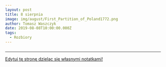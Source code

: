 ```yaml
---
layout: post
title: 8 sierpnia
image: img/august/First_Partition_of_Poland1772.png
author: Tomasz Waszczyk
date: 2019-08-08T10:00:00.000Z
tags:
  - Rozbiory
---
```


### 



---

<a href="https://github.com/TomaszWaszczyk/historia.waszczyk.com/edit/master/src/content/august-8.md" target="_blank">Edytuj tę stronę dzieląc się własnymi notatkami!</a>
